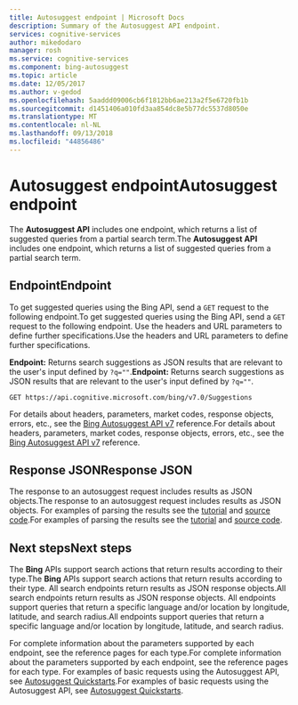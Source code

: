 ```yaml
---
title: Autosuggest endpoint | Microsoft Docs
description: Summary of the Autosuggest API endpoint.
services: cognitive-services
author: mikedodaro
manager: rosh
ms.service: cognitive-services
ms.component: bing-autosuggest
ms.topic: article
ms.date: 12/05/2017
ms.author: v-gedod
ms.openlocfilehash: 5aaddd09006cb6f1812bb6ae213a2f5e6720fb1b
ms.sourcegitcommit: d1451406a010fd3aa854dc8e5b77dc5537d8050e
ms.translationtype: MT
ms.contentlocale: nl-NL
ms.lasthandoff: 09/13/2018
ms.locfileid: "44856486"
---
```

# <a name="autosuggest-endpoint"></a><span data-ttu-id="c5cd9-103">Autosuggest endpoint</span><span class="sxs-lookup"><span data-stu-id="c5cd9-103">Autosuggest endpoint</span></span>

<span data-ttu-id="c5cd9-104">The **Autosuggest API**  includes one endpoint, which returns a list of suggested queries from a partial search term.</span><span class="sxs-lookup"><span data-stu-id="c5cd9-104">The **Autosuggest API**  includes one endpoint, which returns a list of suggested queries from a partial search term.</span></span>

## <a name="endpoint"></a><span data-ttu-id="c5cd9-105">Endpoint</span><span class="sxs-lookup"><span data-stu-id="c5cd9-105">Endpoint</span></span>

<span data-ttu-id="c5cd9-106">To get suggested queries using the Bing API, send a `GET` request to the following endpoint.</span><span class="sxs-lookup"><span data-stu-id="c5cd9-106">To get suggested queries using the Bing API, send a `GET` request to the following endpoint.</span></span> <span data-ttu-id="c5cd9-107">Use the headers and URL parameters to define further specifications.</span><span class="sxs-lookup"><span data-stu-id="c5cd9-107">Use the headers and URL parameters to define further specifications.</span></span>

<span data-ttu-id="c5cd9-108">**Endpoint:** Returns search suggestions as JSON results that are relevant to the user's input defined by `?q=""`.</span><span class="sxs-lookup"><span data-stu-id="c5cd9-108">**Endpoint:** Returns search suggestions as JSON results that are relevant to the user's input defined by `?q=""`.</span></span>

```http
GET https://api.cognitive.microsoft.com/bing/v7.0/Suggestions 
```

<span data-ttu-id="c5cd9-109">For details about headers, parameters, market codes, response objects, errors, etc., see the [Bing Autosuggest API v7](https://docs.microsoft.com/rest/api/cognitiveservices/bing-autosuggest-api-v7-reference) reference.</span><span class="sxs-lookup"><span data-stu-id="c5cd9-109">For details about headers, parameters, market codes, response objects, errors, etc., see the [Bing Autosuggest API v7](https://docs.microsoft.com/rest/api/cognitiveservices/bing-autosuggest-api-v7-reference) reference.</span></span>

## <a name="response-json"></a><span data-ttu-id="c5cd9-110">Response JSON</span><span class="sxs-lookup"><span data-stu-id="c5cd9-110">Response JSON</span></span>

<span data-ttu-id="c5cd9-111">The response to an autosuggest request includes results as JSON objects.</span><span class="sxs-lookup"><span data-stu-id="c5cd9-111">The response to an autosuggest request includes results as JSON objects.</span></span> <span data-ttu-id="c5cd9-112">For examples of parsing the results see the [tutorial](tutorials/autosuggest.md) and [source code](tutorials/autosuggest-source.md).</span><span class="sxs-lookup"><span data-stu-id="c5cd9-112">For examples of parsing the results see the [tutorial](tutorials/autosuggest.md) and [source code](tutorials/autosuggest-source.md).</span></span>

## <a name="next-steps"></a><span data-ttu-id="c5cd9-113">Next steps</span><span class="sxs-lookup"><span data-stu-id="c5cd9-113">Next steps</span></span>

<span data-ttu-id="c5cd9-114">The **Bing** APIs support search actions that return results according to their type.</span><span class="sxs-lookup"><span data-stu-id="c5cd9-114">The **Bing** APIs support search actions that return results according to their type.</span></span> <span data-ttu-id="c5cd9-115">All search endpoints return results as JSON response objects.</span><span class="sxs-lookup"><span data-stu-id="c5cd9-115">All search endpoints return results as JSON response objects.</span></span>
<span data-ttu-id="c5cd9-116">All endpoints support queries that return a specific language and/or location by longitude, latitude, and search radius.</span><span class="sxs-lookup"><span data-stu-id="c5cd9-116">All endpoints support queries that return a specific language and/or location by longitude, latitude, and search radius.</span></span>

<span data-ttu-id="c5cd9-117">For complete information about the parameters supported by each endpoint, see the reference pages for each type.</span><span class="sxs-lookup"><span data-stu-id="c5cd9-117">For complete information about the parameters supported by each endpoint, see the reference pages for each type.</span></span>
<span data-ttu-id="c5cd9-118">For examples of basic requests using the Autosuggest API, see [Autosuggest Quickstarts](https://docs.microsoft.com/azure/cognitive-services/Bing-Autosuggest).</span><span class="sxs-lookup"><span data-stu-id="c5cd9-118">For examples of basic requests using the Autosuggest API, see [Autosuggest Quickstarts](https://docs.microsoft.com/azure/cognitive-services/Bing-Autosuggest).</span></span>